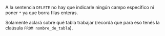 A la sentencia `DELETE` no hay que indicarle ningún campo específico ni poner `*` ya que borra filas enteras. 

Solamente aclará sobre qué tabla trabajar (recordá que para eso tenés la claúsula `FROM nombre_de_tabla`).